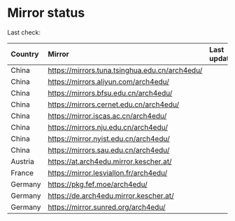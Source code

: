 <script src="./time.js"></script>
# Mirror status
Last check: <script type="text/javascript">localize(1719542210.4111586);</script>

|Country|Mirror|Last update|
|:------|:-----|:----------|
|China|https://mirrors.tuna.tsinghua.edu.cn/arch4edu/|<script type="text/javascript">localize(1719513180);</script>|
|China|https://mirrors.aliyun.com/arch4edu/|<script type="text/javascript">localize(1719513180);</script>|
|China|https://mirrors.bfsu.edu.cn/arch4edu/|<script type="text/javascript">localize(1719513180);</script>|
|China|https://mirrors.cernet.edu.cn/arch4edu/|<script type="text/javascript">localize(1719513180);</script>|
|China|https://mirror.iscas.ac.cn/arch4edu/|<script type="text/javascript">localize(1719513180);</script>|
|China|https://mirrors.nju.edu.cn/arch4edu/|<script type="text/javascript">localize(1719426852);</script>|
|China|https://mirror.nyist.edu.cn/arch4edu/|<script type="text/javascript">localize(1719470096);</script>|
|China|https://mirrors.sau.edu.cn/arch4edu/|<script type="text/javascript">localize(1719513180);</script>|
|Austria|https://at.arch4edu.mirror.kescher.at/|<script type="text/javascript">localize(1719513180);</script>|
|France|https://mirror.lesviallon.fr/arch4edu/|<script type="text/javascript">localize(1719513180);</script>|
|Germany|https://pkg.fef.moe/arch4edu/|<script type="text/javascript">localize(1719513180);</script>|
|Germany|https://de.arch4edu.mirror.kescher.at/|<script type="text/javascript">localize(1719513180);</script>|
|Germany|https://mirror.sunred.org/arch4edu/|<script type="text/javascript">localize(1719513180);</script>|

<script src="./tablefilter/tablefilter.js"></script>
<script src="./table.js"></script>